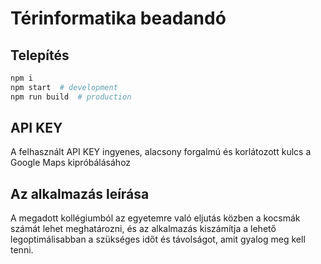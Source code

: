 # Térinformatika beadandó
## Telepítés
```sh
npm i
npm start  # development
npm run build  # production
```
## API KEY
A felhasznált API KEY ingyenes, alacsony forgalmú és korlátozott
kulcs a Google Maps kipróbálásához

## Az alkalmazás leírása
A megadott kollégiumból az egyetemre való eljutás közben a kocsmák számát lehet meghatározni, 
és az alkalmazás kiszámítja a lehető legoptimálisabban a szükséges időt és távolságot, 
amit gyalog meg kell tenni.